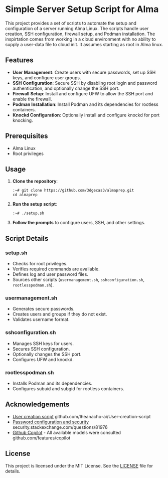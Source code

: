 # Simple Server Setup Script for Alma

This project provides a set of scripts to automate the setup and configuration of a server running Alma Linux. The scripts handle user creation, SSH configuration, firewall setup, and Podman installation. The inspirtation comes from working in a cloud environment with no ability to supply a user-data file to cloud init. It assumes starting as root in Alma linux.

## Features

- **User Management**: Create users with secure passwords, set up SSH keys, and configure user groups.
- **SSH Configuration**: Secure SSH by disabling root login and password authentication, and optionally change the SSH port.
- **Firewall Setup**: Install and configure UFW to allow the SSH port and enable the firewall.
- **Podman Installation**: Install Podman and its dependencies for rootless containers.
- **Knockd Configuration**: Optionally install and configure knockd for port knocking.

## Prerequisites

- Alma Linux
- Root privileges

## Usage

1. **Clone the repository**:
    ```
    :~# git clone https://github.com/3dgecas3/almaprep.git
    cd almaprep
    ```

2. **Run the setup script**:
    ```
    :~# ./setup.sh
    ```

3. **Follow the prompts** to configure users, SSH, and other settings.

## Script Details

### setup.sh

- Checks for root privileges.
- Verifies required commands are available.
- Defines log and user password files.
- Sources other scripts (`usermanagement.sh`, `sshconfiguration.sh`, `rootlesspodman.sh`).

### usermanagement.sh

- Generates secure passwords.
- Creates users and groups if they do not exist.
- Validates username format.

### sshconfiguration.sh

- Manages SSH keys for users.
- Secures SSH configuration.
- Optionally changes the SSH port.
- Configures UFW and knockd.

### rootlesspodman.sh

- Installs Podman and its dependencies.
- Configures subuid and subgid for rootless containers.

## Acknowledgements

- [User creation script](https://github.com/Iheanacho-ai/User-creation-script/blob/main/create_users.sh)
github.com/Iheanacho-ai/User-creation-script
- [Password configuration and security](https://security.stackexchange.com/questions/81976/is-this-a-secure-way-to-generate-passwords-at-the-command-line)
security.stackexchange.com/questions/81976
- [Github Copilot](https://github.com/features/copilot) - All available models were consulted
github.com/features/copilot

## License

This project is licensed under the MIT License. See the [LICENSE](LICENSE) file for details.